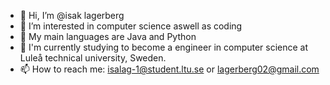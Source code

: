 - 👋 Hi, I’m @isak lagerberg
- 👀 I’m interested in computer science aswell as coding
- :space_invader: My main languages are Java and Python
- :monocle_face: I'm currently studying to become a engineer in computer science at Luleå technical university, Sweden.
- 📫 How to reach me: isalag-1@student.ltu.se or lagerberg02@gmail.com

<!---
isaklagerberg/isaklagerberg is a ✨ special ✨ repository because its `README.md` (this file) appears on your GitHub profile.
You can click the Preview link to take a look at your changes.
--->
